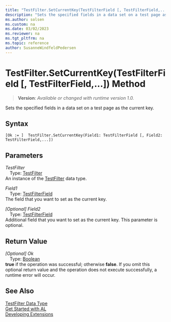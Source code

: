 ```yaml
---
title: "TestFilter.SetCurrentKey(TestFilterField [, TestFilterField,...]) Method"
description: "Sets the specified fields in a data set on a test page as the current key."
ms.author: solsen
ms.custom: na
ms.date: 03/02/2023
ms.reviewer: na
ms.tgt_pltfrm: na
ms.topic: reference
author: SusanneWindfeldPedersen
---
```

[//]: # (START>DO_NOT_EDIT)
[//]: # (IMPORTANT:Do not edit any of the content between here and the END>DO_NOT_EDIT.)
[//]: # (Any modifications should be made in the .xml files in the ModernDev repo.)
# TestFilter.SetCurrentKey(TestFilterField [, TestFilterField,...]) Method
> **Version**: _Available or changed with runtime version 1.0._

Sets the specified fields in a data set on a test page as the current key.


## Syntax
```AL
[Ok := ]  TestFilter.SetCurrentKey(Field1: TestFilterField [, Field2: TestFilterField,...])
```
## Parameters
*TestFilter*  
&emsp;Type: [TestFilter](testfilter-data-type.md)  
An instance of the [TestFilter](testfilter-data-type.md) data type.  

*Field1*  
&emsp;Type: [TestFilterField](../testfilterfield/testfilterfield-data-type.md)  
The field that you want to set as the current key.  

*[Optional] Field2*  
&emsp;Type: [TestFilterField](../testfilterfield/testfilterfield-data-type.md)  
Additional field that you want to set as the current key. This parameter is optional.  


## Return Value
*[Optional] Ok*  
&emsp;Type: [Boolean](../boolean/boolean-data-type.md)  
**true** if the operation was successful; otherwise **false**.   If you omit this optional return value and the operation does not execute successfully, a runtime error will occur.  


[//]: # (IMPORTANT: END>DO_NOT_EDIT)
## See Also
[TestFilter Data Type](testfilter-data-type.md)  
[Get Started with AL](../../devenv-get-started.md)  
[Developing Extensions](../../devenv-dev-overview.md)